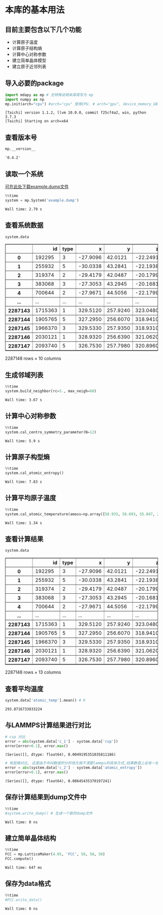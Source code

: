 # 本库的基本用法

## 目前主要包含以下几个功能

- 计算原子温度
- 计算原子结构熵
- 计算中心对称参数
- 建立简单晶体模型
- 建立原子近邻列表

## 导入必要的package


```python
import mdapy as mp # 无特殊说明本库简写为 mp
import numpy as np
mp.init(arch="cpu") #arch="cpu" 使用CPU. # arch="gpu", device_memory_GB=9. 使用GPU, the case is memory costed!!!
```

    [Taichi] version 1.1.2, llvm 10.0.0, commit f25cf4a2, win, python 3.7.3
    [Taichi] Starting on arch=x64
    

## 查看版本号


```python
mp.__version__
```




    '0.4.2'



## 读取一个系统
[可在此处下载example.dump文件](http://yunpan.mushroomfire.com/s/GzTv)


```python
%%time
system = mp.System('example.dump') 
```

    Wall time: 2.79 s
    

## 查看系统数据


```python
system.data
```




<div>
<style scoped>
    .dataframe tbody tr th:only-of-type {
        vertical-align: middle;
    }

    .dataframe tbody tr th {
        vertical-align: top;
    }

    .dataframe thead th {
        text-align: right;
    }
</style>
<table border="1" class="dataframe">
  <thead>
    <tr style="text-align: right;">
      <th></th>
      <th>id</th>
      <th>type</th>
      <th>x</th>
      <th>y</th>
      <th>z</th>
      <th>vx</th>
      <th>vy</th>
      <th>vz</th>
      <th>c_1</th>
      <th>c_2</th>
    </tr>
  </thead>
  <tbody>
    <tr>
      <th>0</th>
      <td>192295</td>
      <td>3</td>
      <td>-27.9096</td>
      <td>42.0121</td>
      <td>-22.2491</td>
      <td>-2.35674</td>
      <td>0.481940</td>
      <td>-0.257686</td>
      <td>5.06650</td>
      <td>-3.71151</td>
    </tr>
    <tr>
      <th>1</th>
      <td>255932</td>
      <td>5</td>
      <td>-30.0338</td>
      <td>43.2841</td>
      <td>-22.1938</td>
      <td>1.55510</td>
      <td>-1.125920</td>
      <td>-1.983760</td>
      <td>5.16323</td>
      <td>-3.69935</td>
    </tr>
    <tr>
      <th>2</th>
      <td>319374</td>
      <td>2</td>
      <td>-29.4179</td>
      <td>42.0487</td>
      <td>-20.1799</td>
      <td>-1.56154</td>
      <td>-0.105773</td>
      <td>-1.052900</td>
      <td>6.02419</td>
      <td>-3.51732</td>
    </tr>
    <tr>
      <th>3</th>
      <td>383068</td>
      <td>3</td>
      <td>-27.3053</td>
      <td>43.2945</td>
      <td>-20.1681</td>
      <td>1.75865</td>
      <td>0.962938</td>
      <td>-2.273980</td>
      <td>5.15436</td>
      <td>-3.90756</td>
    </tr>
    <tr>
      <th>4</th>
      <td>700644</td>
      <td>2</td>
      <td>-27.9671</td>
      <td>44.5056</td>
      <td>-22.1799</td>
      <td>2.11749</td>
      <td>-0.684720</td>
      <td>-0.795077</td>
      <td>6.15314</td>
      <td>-3.85788</td>
    </tr>
    <tr>
      <th>...</th>
      <td>...</td>
      <td>...</td>
      <td>...</td>
      <td>...</td>
      <td>...</td>
      <td>...</td>
      <td>...</td>
      <td>...</td>
      <td>...</td>
      <td>...</td>
    </tr>
    <tr>
      <th>2287143</th>
      <td>1715363</td>
      <td>1</td>
      <td>329.5120</td>
      <td>257.9240</td>
      <td>323.0480</td>
      <td>1.93039</td>
      <td>1.215740</td>
      <td>-1.869160</td>
      <td>5.89311</td>
      <td>-3.92515</td>
    </tr>
    <tr>
      <th>2287144</th>
      <td>1905765</td>
      <td>5</td>
      <td>327.2950</td>
      <td>256.6070</td>
      <td>318.9410</td>
      <td>2.16960</td>
      <td>-4.590730</td>
      <td>1.395140</td>
      <td>4.94041</td>
      <td>-4.08289</td>
    </tr>
    <tr>
      <th>2287145</th>
      <td>1966370</td>
      <td>3</td>
      <td>329.5330</td>
      <td>257.9350</td>
      <td>318.9310</td>
      <td>2.65692</td>
      <td>-3.539740</td>
      <td>-1.125020</td>
      <td>5.70667</td>
      <td>-3.83374</td>
    </tr>
    <tr>
      <th>2287146</th>
      <td>2030121</td>
      <td>1</td>
      <td>328.9320</td>
      <td>256.6390</td>
      <td>321.0620</td>
      <td>1.25297</td>
      <td>0.868006</td>
      <td>1.104770</td>
      <td>5.42057</td>
      <td>-3.39951</td>
    </tr>
    <tr>
      <th>2287147</th>
      <td>2093740</td>
      <td>5</td>
      <td>326.7530</td>
      <td>257.7980</td>
      <td>320.8960</td>
      <td>2.40437</td>
      <td>-0.944472</td>
      <td>3.358390</td>
      <td>6.04798</td>
      <td>-2.90699</td>
    </tr>
  </tbody>
</table>
<p>2287148 rows × 10 columns</p>
</div>



## 生成邻域列表


```python
%%time
system.build_neighbor(rc=5., max_neigh=60)
```

    Wall time: 3.67 s
    

## 计算中心对称参数


```python
%%time
system.cal_centro_symmetry_parameter(N=12)
```

    Wall time: 5.9 s
    

## 计算原子构型熵


```python
%%time
system.cal_atomic_entropy()
```

    Wall time: 7.83 s
    

## 计算平均原子温度


```python
%%time
system.cal_atomic_temperature(amass=np.array([58.933, 58.693, 55.847, 26.982, 63.546]))
```

    Wall time: 1.34 s
    

## 查看计算结果


```python
system.data
```




<div>
<style scoped>
    .dataframe tbody tr th:only-of-type {
        vertical-align: middle;
    }

    .dataframe tbody tr th {
        vertical-align: top;
    }

    .dataframe thead th {
        text-align: right;
    }
</style>
<table border="1" class="dataframe">
  <thead>
    <tr style="text-align: right;">
      <th></th>
      <th>id</th>
      <th>type</th>
      <th>x</th>
      <th>y</th>
      <th>z</th>
      <th>vx</th>
      <th>vy</th>
      <th>vz</th>
      <th>c_1</th>
      <th>c_2</th>
      <th>csp</th>
      <th>atomic_entropy</th>
      <th>atomic_temp</th>
    </tr>
  </thead>
  <tbody>
    <tr>
      <th>0</th>
      <td>192295</td>
      <td>3</td>
      <td>-27.9096</td>
      <td>42.0121</td>
      <td>-22.2491</td>
      <td>-2.35674</td>
      <td>0.481940</td>
      <td>-0.257686</td>
      <td>5.06650</td>
      <td>-3.71151</td>
      <td>5.066507</td>
      <td>-3.704236</td>
      <td>271.311105</td>
    </tr>
    <tr>
      <th>1</th>
      <td>255932</td>
      <td>5</td>
      <td>-30.0338</td>
      <td>43.2841</td>
      <td>-22.1938</td>
      <td>1.55510</td>
      <td>-1.125920</td>
      <td>-1.983760</td>
      <td>5.16323</td>
      <td>-3.69935</td>
      <td>5.163225</td>
      <td>-3.693594</td>
      <td>244.521683</td>
    </tr>
    <tr>
      <th>2</th>
      <td>319374</td>
      <td>2</td>
      <td>-29.4179</td>
      <td>42.0487</td>
      <td>-20.1799</td>
      <td>-1.56154</td>
      <td>-0.105773</td>
      <td>-1.052900</td>
      <td>6.02419</td>
      <td>-3.51732</td>
      <td>6.024189</td>
      <td>-3.511158</td>
      <td>240.937268</td>
    </tr>
    <tr>
      <th>3</th>
      <td>383068</td>
      <td>3</td>
      <td>-27.3053</td>
      <td>43.2945</td>
      <td>-20.1681</td>
      <td>1.75865</td>
      <td>0.962938</td>
      <td>-2.273980</td>
      <td>5.15436</td>
      <td>-3.90756</td>
      <td>5.154361</td>
      <td>-3.897154</td>
      <td>230.167981</td>
    </tr>
    <tr>
      <th>4</th>
      <td>700644</td>
      <td>2</td>
      <td>-27.9671</td>
      <td>44.5056</td>
      <td>-22.1799</td>
      <td>2.11749</td>
      <td>-0.684720</td>
      <td>-0.795077</td>
      <td>6.15314</td>
      <td>-3.85788</td>
      <td>6.153219</td>
      <td>-3.849288</td>
      <td>243.981368</td>
    </tr>
    <tr>
      <th>...</th>
      <td>...</td>
      <td>...</td>
      <td>...</td>
      <td>...</td>
      <td>...</td>
      <td>...</td>
      <td>...</td>
      <td>...</td>
      <td>...</td>
      <td>...</td>
      <td>...</td>
      <td>...</td>
      <td>...</td>
    </tr>
    <tr>
      <th>2287143</th>
      <td>1715363</td>
      <td>1</td>
      <td>329.5120</td>
      <td>257.9240</td>
      <td>323.0480</td>
      <td>1.93039</td>
      <td>1.215740</td>
      <td>-1.869160</td>
      <td>5.89311</td>
      <td>-3.92515</td>
      <td>5.893107</td>
      <td>-3.916585</td>
      <td>260.688819</td>
    </tr>
    <tr>
      <th>2287144</th>
      <td>1905765</td>
      <td>5</td>
      <td>327.2950</td>
      <td>256.6070</td>
      <td>318.9410</td>
      <td>2.16960</td>
      <td>-4.590730</td>
      <td>1.395140</td>
      <td>4.94041</td>
      <td>-4.08289</td>
      <td>4.940414</td>
      <td>-4.073576</td>
      <td>320.674108</td>
    </tr>
    <tr>
      <th>2287145</th>
      <td>1966370</td>
      <td>3</td>
      <td>329.5330</td>
      <td>257.9350</td>
      <td>318.9310</td>
      <td>2.65692</td>
      <td>-3.539740</td>
      <td>-1.125020</td>
      <td>5.70667</td>
      <td>-3.83374</td>
      <td>5.706692</td>
      <td>-3.825251</td>
      <td>344.000669</td>
    </tr>
    <tr>
      <th>2287146</th>
      <td>2030121</td>
      <td>1</td>
      <td>328.9320</td>
      <td>256.6390</td>
      <td>321.0620</td>
      <td>1.25297</td>
      <td>0.868006</td>
      <td>1.104770</td>
      <td>5.42057</td>
      <td>-3.39951</td>
      <td>5.420572</td>
      <td>-3.392952</td>
      <td>241.169127</td>
    </tr>
    <tr>
      <th>2287147</th>
      <td>2093740</td>
      <td>5</td>
      <td>326.7530</td>
      <td>257.7980</td>
      <td>320.8960</td>
      <td>2.40437</td>
      <td>-0.944472</td>
      <td>3.358390</td>
      <td>6.04798</td>
      <td>-2.90699</td>
      <td>6.048002</td>
      <td>-2.901894</td>
      <td>245.842739</td>
    </tr>
  </tbody>
</table>
<p>2287148 rows × 13 columns</p>
</div>



## 查看平均温度


```python
system.data['atomic_temp'].mean() # K
```




    293.8716733833224



## 与LAMMPS计算结果进行对比


```python
# csp 对比
error = abs(system.data['c_1'] - system.data['csp'])
error[error>0.1], error.max()
```




    (Series([], dtype: float64), 0.0049195351035811186)




```python
# 构型熵对比, 这里由于中间数值积分的地方我不清楚lammps的具体方式,结果数值上会有一些区别。
error = abs(system.data['c_2'] - system.data['atomic_entropy'])
error[error>0.1], error.max()
```




    (Series([], dtype: float64), 0.08645435370197241)



## 保存计算结果到dump文件中


```python
%%time
#system.write_dump() # 生成一个新的dump文件
```

    Wall time: 0 ns
    

## 建立简单晶体结构


```python
%%time
FCC = mp.LatticeMaker(4.05, 'FCC', 50, 50, 50)
FCC.compute()
```

    Wall time: 647 ms
    

## 保存为data格式


```python
%%time
#FCC.write_data()
```

    Wall time: 0 ns
    
